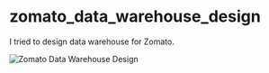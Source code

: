 # zomato_data_warehouse_design
I tried to design data warehouse for Zomato.


![Zomato Data Warehouse Design](https://github.com/SourabhSinghRana/zomato_data_warehouse_design/assets/128234000/c80bc548-9f38-499d-a820-35dfd0b10cbf)
